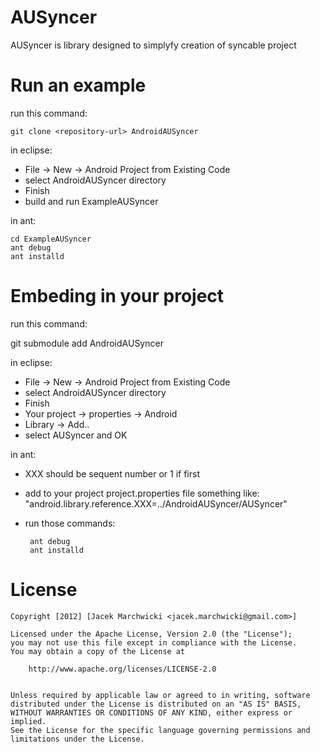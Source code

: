 # AUSyncer
AUSyncer is library designed to simplyfy creation of syncable project

# Run an example

run this command:

    git clone <repository-url> AndroidAUSyncer
    
in eclipse:
 * File -> New -> Android Project from Existing Code
 * select AndroidAUSyncer directory
 * Finish
 * build and run ExampleAUSyncer

in ant:

   	cd ExampleAUSyncer
   	ant debug
   	ant installd

# Embeding in your project

run this command:

   git submodule add <repository-url> AndroidAUSyncer

in eclipse:
 * File -> New -> Android Project from Existing Code
 * select AndroidAUSyncer directory
 * Finish
 * Your project -> properties -> Android
 * Library -> Add..
 * select AUSyncer and OK

in ant:

 * XXX should be sequent number or 1 if first
 * add to your project project.properties file something like: "android.library.reference.XXX=../AndroidAUSyncer/AUSyncer"
 * run those commands:
 
		ant debug
		ant installd
		
# License

    Copyright [2012] [Jacek Marchwicki <jacek.marchwicki@gmail.com>]
    
    Licensed under the Apache License, Version 2.0 (the "License");
    you may not use this file except in compliance with the License.
    You may obtain a copy of the License at
    
    	http://www.apache.org/licenses/LICENSE-2.0
        
    
    Unless required by applicable law or agreed to in writing, software
    distributed under the License is distributed on an "AS IS" BASIS,
    WITHOUT WARRANTIES OR CONDITIONS OF ANY KIND, either express or implied.
    See the License for the specific language governing permissions and
    limitations under the License.
